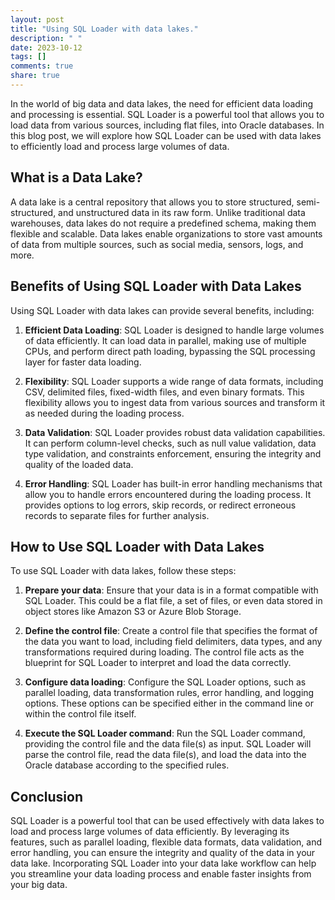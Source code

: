 ```yaml
---
layout: post
title: "Using SQL Loader with data lakes."
description: " "
date: 2023-10-12
tags: []
comments: true
share: true
---
```


In the world of big data and data lakes, the need for efficient data loading and processing is essential. SQL Loader is a powerful tool that allows you to load data from various sources, including flat files, into Oracle databases. In this blog post, we will explore how SQL Loader can be used with data lakes to efficiently load and process large volumes of data.

## What is a Data Lake?

A data lake is a central repository that allows you to store structured, semi-structured, and unstructured data in its raw form. Unlike traditional data warehouses, data lakes do not require a predefined schema, making them flexible and scalable. Data lakes enable organizations to store vast amounts of data from multiple sources, such as social media, sensors, logs, and more.

## Benefits of Using SQL Loader with Data Lakes

Using SQL Loader with data lakes can provide several benefits, including:

1. **Efficient Data Loading**: SQL Loader is designed to handle large volumes of data efficiently. It can load data in parallel, making use of multiple CPUs, and perform direct path loading, bypassing the SQL processing layer for faster data loading.

2. **Flexibility**: SQL Loader supports a wide range of data formats, including CSV, delimited files, fixed-width files, and even binary formats. This flexibility allows you to ingest data from various sources and transform it as needed during the loading process.

3. **Data Validation**: SQL Loader provides robust data validation capabilities. It can perform column-level checks, such as null value validation, data type validation, and constraints enforcement, ensuring the integrity and quality of the loaded data.

4. **Error Handling**: SQL Loader has built-in error handling mechanisms that allow you to handle errors encountered during the loading process. It provides options to log errors, skip records, or redirect erroneous records to separate files for further analysis.

## How to Use SQL Loader with Data Lakes

To use SQL Loader with data lakes, follow these steps:

1. **Prepare your data**: Ensure that your data is in a format compatible with SQL Loader. This could be a flat file, a set of files, or even data stored in object stores like Amazon S3 or Azure Blob Storage.

2. **Define the control file**: Create a control file that specifies the format of the data you want to load, including field delimiters, data types, and any transformations required during loading. The control file acts as the blueprint for SQL Loader to interpret and load the data correctly.

3. **Configure data loading**: Configure the SQL Loader options, such as parallel loading, data transformation rules, error handling, and logging options. These options can be specified either in the command line or within the control file itself.

4. **Execute the SQL Loader command**: Run the SQL Loader command, providing the control file and the data file(s) as input. SQL Loader will parse the control file, read the data file(s), and load the data into the Oracle database according to the specified rules.

## Conclusion

SQL Loader is a powerful tool that can be used effectively with data lakes to load and process large volumes of data efficiently. By leveraging its features, such as parallel loading, flexible data formats, data validation, and error handling, you can ensure the integrity and quality of the data in your data lake. Incorporating SQL Loader into your data lake workflow can help you streamline your data loading process and enable faster insights from your big data.